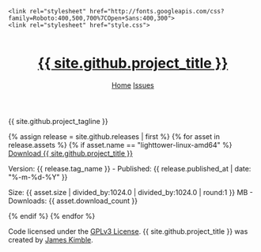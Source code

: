 ---
---
<html>
  <head>
    <meta charset="utf-8">
	<meta http-equiv="X-UA-Compatible" content="IE=edge">
	<title>{{ site.github.project_title }} :: {{ site.github.project_tagline }}</title>
	<meta name="description" content="{{ site.github.project_title }}: {{ site.github.project_tagline }}">
	<meta name="author" content="James Kimble">
	<meta name="viewport" content="initial-scale=1, maximum-scale=1, user-scalable=no, minimal-ui">

	<link rel="stylesheet" href="http://fonts.googleapis.com/css?family=Roboto:400,500,700%7COpen+Sans:400,300">
	<link rel="stylesheet" href="style.css">
  </head>
  <body>
    <div class="docs-header">
  <header class="docs-masthead clearfix">
  <div class="container">
    <div class="column">
      <h1 class="docs-title">
		  <a href="/" data-ignore="push">{{ site.github.project_title }}</a>
      </h1>
      <nav class="docs-nav clearfix">
        <a class="docs-nav-trigger icon icon-bars pull-right js-docs-nav-trigger" href="#"></a>
        <div class="docs-nav-group">
          <a class="docs-nav-item" href="/">Home</a>
		  <a class="docs-nav-item" href="{{ site.github.issues_url }}">Issues</a>
        </div>
      </nav>
    </div>
  </div>
</header>

  <div class="docs-header-content">
	  <p class="docs-subtitle">{{ site.github.project_tagline }}</p>
	{% assign release = site.github.releases | first %}
	{% for asset in release.assets %}
	{% if asset.name == "lighttower-linux-amd64" %}
	  <a href="{{ asset.browser_download_url }}" class="btn btn-primary">Download {{ site.github.project_title }}</a>
	  <p class="version">Version: {{ release.tag_name }} - Published: {{ release.published_at | date: "%-m-%d-%Y" }}</p>
	  <p class="version size">Size: {{ asset.size | divided_by:1024.0 | divided_by:1024.0 | round:1 }} MB - Downloads: {{ asset.download_count }}</p>
	{% endif %}
	{% endfor %}
  </div>

  <div class="docs-header-bottom">
    <div class="docs-footer">
  <p class="docs-footer-text">Code licensed under the <a href="https://www.gnu.org/licenses/gpl-3.0.txt">GPLv3 License</a>. {{ site.github.project_title }} was created by <a href="https://github.com/jckimble">James Kimble</a>.</p>
</div>
  </div>
</div>
  </body>
</html>
